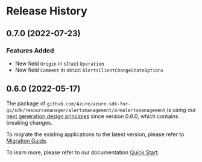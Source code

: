 # Release History

## 0.7.0 (2022-07-23)
### Features Added

- New field `Origin` in struct `Operation`
- New field `Comment` in struct `AlertsClientChangeStateOptions`


## 0.6.0 (2022-05-17)

The package of `github.com/Azure/azure-sdk-for-go/sdk/resourcemanager/alertsmanagement/armalertsmanagement` is using our [next generation design principles](https://azure.github.io/azure-sdk/general_introduction.html) since version 0.6.0, which contains breaking changes.

To migrate the existing applications to the latest version, please refer to [Migration Guide](https://aka.ms/azsdk/go/mgmt/migration).

To learn more, please refer to our documentation [Quick Start](https://aka.ms/azsdk/go/mgmt).